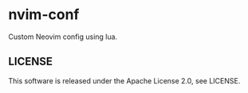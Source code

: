 # nvim-conf

Custom Neovim config using lua.

## LICENSE

This software is released under the Apache License 2.0, see LICENSE.

